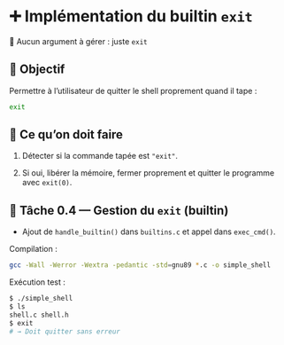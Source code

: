 # ➕ Implémentation du builtin `exit`

🚫 Aucun argument à gérer : juste `exit`

## 🎯 Objectif

Permettre à l’utilisateur de quitter le shell proprement quand il tape :
```bash
exit
```

## 🧠 Ce qu’on doit faire

1. Détecter si la commande tapée est `"exit"`.

2. Si oui, libérer la mémoire, fermer proprement et quitter le programme avec `exit(0)`.


## 🔹 Tâche 0.4 — Gestion du `exit` (builtin)

- Ajout de `handle_builtin()` dans `builtins.c` et appel dans `exec_cmd()`.

Compilation :

```bash
gcc -Wall -Werror -Wextra -pedantic -std=gnu89 *.c -o simple_shell
```
Exécution test :

```bash
$ ./simple_shell
$ ls
shell.c shell.h
$ exit
# → Doit quitter sans erreur

```